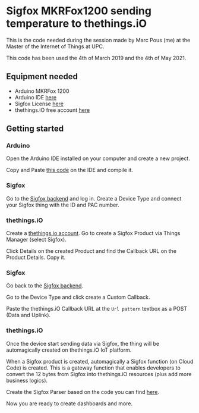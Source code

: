 # Sigfox MKRFox1200 sending temperature to thethings.iO

This is the code needed during the session made by Marc Pous (me) at the Master of the Internet of Things at UPC.

This code has been used the 4th of March 2019 and the 4th of May 2021.

## Equipment needed

* Arduino MKRFox 1200
* Arduino IDE [here](https://www.arduino.cc/en/software)
* Sigfox License [here](https://backend.sigfox.com/)
* thethings.iO free account [here](https://panel.thethings.io/)

## Getting started

### Arduino

Open the Arduino IDE installed on your computer and create a new project.

Copy and Paste [this code](https://github.com/mpous/Master-IoT-UPC-Arduino-Sigfox-thethingsiO/blob/master/Arduino-MKRFox1200-temperature.ino) on the IDE and compile it.

### Sigfox

Go to the [Sigfox backend](https://backend.sigfox.com/) and log in. Create a Device Type and connect your Sigfox thing with the ID and PAC number.

### thethings.iO

Create a [thethings.io account](https://thethings.io). Go to create a Sigfox Product via Things Manager (select Sigfox).

Click Details on the created Product and find the Callback URL on the Product Details. Copy it.

### Sigfox

Go back to the [Sigfox backend](https://backend.sigfox.com/). 

Go to the Device Type and click create a Custom Callback.

Paste the thethings.iO Callback URL at the ```Url pattern``` textbox as a POST (Data and Uplink).

### thethings.iO

Once the device start sending data via Sigfox, the thing will be automagically created on thethings.iO IoT platform.

When a Sigfox product is created, automagically a Sigfox function (on Cloud Code) is created. This is a gateway function that enables developers to convert the 12 bytes from Sigfox into thethings.iO resources (plus add more business logics).

Create the Sigfox Parser based on the code you can find [here](https://github.com/mpous/Master-IoT-UPC-Arduino-Sigfox-thethingsiO/blob/master/sigfox_parser.js).

Now you are ready to create dashboards and more.
